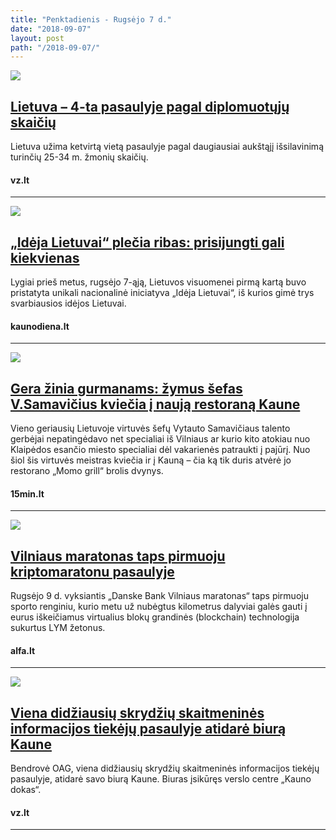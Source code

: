 ```yaml
---
title: "Penktadienis - Rugsėjo 7 d."
date: "2018-09-07"
layout: post
path: "/2018-09-07/"
---
```


<div class="post-item">
  <a href="https://www.vz.lt/vadyba/personalo-valdymas/2018/09/07/lietuva--4-ta-pasaulyje-pagal-diplomuotuju-skaiciu#ixzz5QPi1rokN" target="_blank">
    <div class="post-img">
      <img src="https://www.vzinios.lt/apps/pbcsi.dll/storyimage/VZ/20180907/ARTICLE/180909718/AR/0/AR-180909718.jpg">
    </div>
    </a>
  <div class="post-text">
    <a href="https://www.vz.lt/vadyba/personalo-valdymas/2018/09/07/lietuva--4-ta-pasaulyje-pagal-diplomuotuju-skaiciu#ixzz5QPi1rokN" target="_blank">
      <h2>Lietuva – 4-ta pasaulyje pagal diplomuotųjų skaičių</h2>
    </a>
    <p>Lietuva užima ketvirtą vietą pasaulyje pagal daugiausiai aukštąjį išsilavinimą turinčių 25-34 m. žmonių skaičių.</p>
    <h4><i class="fa fa-globe"></i> vz.lt</h4>
  </div>
</div>

<hr>

<div class="post-item">
  <a href="http://kauno.diena.lt/naujienos/lietuva/salies-pulsas/ideja-lietuvai-plecia-ribas-prisijungti-gali-kiekvienas-879556" target="_blank">
    <div class="post-img">
      <img src="http://img2.diena.lt/sites/default/files/styles/940x000/public/Vilniausdiena/Vartotoju%20zona/V.Oskominiene%40diena.lt/cache_1000x563_size16x9_5a02f0d7f2364_ideja-lietuvai_img.jpg?itok=T-CiCGLX">
    </div>
    </a>
  <div class="post-text">
    <a href="http://kauno.diena.lt/naujienos/lietuva/salies-pulsas/ideja-lietuvai-plecia-ribas-prisijungti-gali-kiekvienas-879556" target="_blank">
      <h2>„Idėja Lietuvai“ plečia ribas: prisijungti gali kiekvienas</h2>
    </a>
    <p>Lygiai prieš metus, rugsėjo 7-ąją, Lietuvos visuomenei pirmą kartą buvo pristatyta unikali nacionalinė iniciatyva „Idėja Lietuvai“, iš kurios gimė trys svarbiausios idėjos Lietuvai.</p>
    <h4><i class="fa fa-globe"></i> kaunodiena.lt</h4>
  </div>
</div>

<hr>

<div class="post-item">
  <a href="https://www.15min.lt/maistas/naujiena/naujienos/gera-zinia-gurmanams-zymus-sefas-v-samavicius-kviecia-i-nauja-restorana-kaune-1042-1026132?copied" target="_blank">
    <div class="post-img">
      <img src="https://s1.15min.lt/images/photos/2018/09/07/original/vytauto-samaviciaus-restoranas-momo-grill-kaune-5b9223696e069.jpg">
    </div>
    </a>
  <div class="post-text">
    <a href="https://www.15min.lt/maistas/naujiena/naujienos/gera-zinia-gurmanams-zymus-sefas-v-samavicius-kviecia-i-nauja-restorana-kaune-1042-1026132?copied" target="_blank">
      <h2>Gera žinia gurmanams: žymus šefas V.Samavičius kviečia į naują restoraną Kaune</h2>
    </a>
    <p>Vieno geriausių Lietuvoje virtuvės šefų Vytauto Samavičiaus talento gerbėjai nepatingėdavo net specialiai iš Vilniaus ar kurio kito atokiau nuo Klaipėdos esančio miesto specialiai dėl vakarienės patraukti į pajūrį. Nuo šiol šis virtuvės meistras kviečia ir į Kauną – čia ką tik duris atvėrė jo restorano „Momo grill“ brolis dvynys.</p>
    <h4><i class="fa fa-globe"></i> 15min.lt</h4>
  </div>
</div>

<hr>

<div class="post-item">
  <a href="https://www.alfa.lt/straipsnis/50323288/vilniaus-maratonas-taps-pirmuoju-kriptomaratonu-pasaulyje" target="_blank">
    <div class="post-img">
      <img src="https://i1.alfi.lt/32106/73/69.jpg">
    </div>
    </a>
  <div class="post-text">
    <a href="https://www.alfa.lt/straipsnis/50323288/vilniaus-maratonas-taps-pirmuoju-kriptomaratonu-pasaulyje" target="_blank">
      <h2>Vilniaus maratonas taps pirmuoju kriptomaratonu pasaulyje</h2>
    </a>
    <p>Rugsėjo 9 d. vyksiantis „Danske Bank Vilniaus maratonas“ taps pirmuoju sporto renginiu, kurio metu už nubėgtus kilometrus dalyviai galės gauti į eurus iškeičiamus virtualius blokų grandinės (blockchain) technologija sukurtus LYM žetonus.</p>
    <h4><i class="fa fa-globe"></i> alfa.lt</h4>
  </div>
</div>

<hr>

<div class="post-item">
  <a href="https://www.vz.lt/technologijos-mokslas/2018/09/07/viena-didziausiu-skrydziu-skaitmenines-informacijos-tiekeju-pasaulyje-atidare-biura-kaune" target="_blank">
    <div class="post-img">
      <img src="https://www.vzinios.lt/apps/pbcsi.dll/storyimage/VZ/20180907/ARTICLE/180909711/AR/0/AR-180909711.jpg">
    </div>
    </a>
  <div class="post-text">
    <a href="https://www.vz.lt/technologijos-mokslas/2018/09/07/viena-didziausiu-skrydziu-skaitmenines-informacijos-tiekeju-pasaulyje-atidare-biura-kaune" target="_blank">
      <h2>Viena didžiausių skrydžių skaitmeninės informacijos tiekėjų pasaulyje atidarė biurą Kaune</h2>
    </a>
    <p>Bendrovė OAG, viena didžiausių skrydžių skaitmeninės informacijos tiekėjų pasaulyje, atidarė savo biurą Kaune. Biuras įsikūręs verslo centre „Kauno dokas“.</p>
    <h4><i class="fa fa-globe"></i> vz.lt</h4>
  </div>
</div>

<hr>




